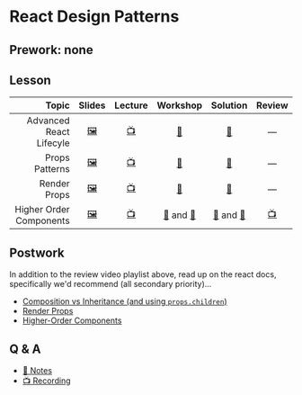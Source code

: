# React Design Patterns

## Prework: none

## Lesson

Topic | Slides | Lecture | Workshop | Solution | Review
-----:|:------:|:-------:|:--------:|:--------:|:-----:
Advanced React Lifecyle | [🖼️][rdp-1a] | [📺][rdp-1b] | [🔬][rdp-1c] | [👾][rdp-1d] | —
Props Patterns | [🖼️][rdp-2a] | [📺][rdp-2b] | [🔬][rdp-2c] | [👾][rdp-2d] | —
Render Props | [🖼️][rdp-3a] | [📺][rdp-3b] | [🔬][rdp-3c] | [👾][rdp-3d] | —
Higher Order Components | [🖼️][rdp-4a] | [📺][rdp-4b] | [🔬][rdp-4c-1] and [🤝][rdp-4c-2] | [👾][rdp-4d-1] and [👾][rdp-4d-2] | [📺][rdp-4e]

[rdp-1a]: 1-advanced-lifecycle/Advanced%20React%20Lifecycle.pdf
[rdp-1b]: https://youtu.be/M0RNfDyIv3w
[rdp-1c]: https://learn.fullstackacademy.com/workshop/5b0eb2519064e20004cdbda5/landing
[rdp-1d]: 1-advanced-lifecycle/Lab.ReactGallery
[rdp-2a]: 2-prop-patterns/Prop%20Patterns.pdf
[rdp-2b]: https://youtu.be/zCRaiWWeFzA
[rdp-2c]: https://learn.fullstackacademy.com/workshop/5ab3cda165bd910004aa37ca/landing
[rdp-2d]: 2-prop-patterns/Lab.Props
[rdp-3a]: 3-render-props/Render%20Props.pdf
[rdp-3b]: https://youtu.be/f2MrVWXOUpc
[rdp-3c]: https://learn.fullstackacademy.com/workshop/5ab5328682852300042e351b/landing
[rdp-3d]: 3-render-props/Lab.RenderProps
[rdp-4a]: 4-higher-order-components/Higher%20Order%20Components.pdf
[rdp-4b]: https://youtu.be/aJDhGA-NyEw
[rdp-4c-1]: https://learn.fullstackacademy.com/workshop/5ab950f36285f80004cf845b/landing
[rdp-4c-2]: https://learn.fullstackacademy.com/workshop/5a84a8429eaf830004bbcb08/landing
[rdp-4d-1]: 4-higher-order-components/Lab.SolarSystem
[rdp-4d-2]: 4-higher-order-components/PairExercise.WizardQuiz
[rdp-4e]: https://www.youtube.com/playlist?list=PLx0iOsdUOUmlMX-S5jMgJQGMDQFXGpAsf

## Postwork

In addition to the review video playlist above, read up on the react docs, specifically we'd recommend (all secondary priority)...

- [Composition vs Inheritance (and using `props.children`)](https://reactjs.org/docs/composition-vs-inheritance.html)
- [Render Props](https://reactjs.org/docs/render-props.html)
- [Higher-Order Components](https://reactjs.org/docs/higher-order-components.html)

## Q & A

- [📖 Notes](q-and-a-notes.md)
- [📺 Recording](https://youtu.be/pONtE8Mb9Vk)
